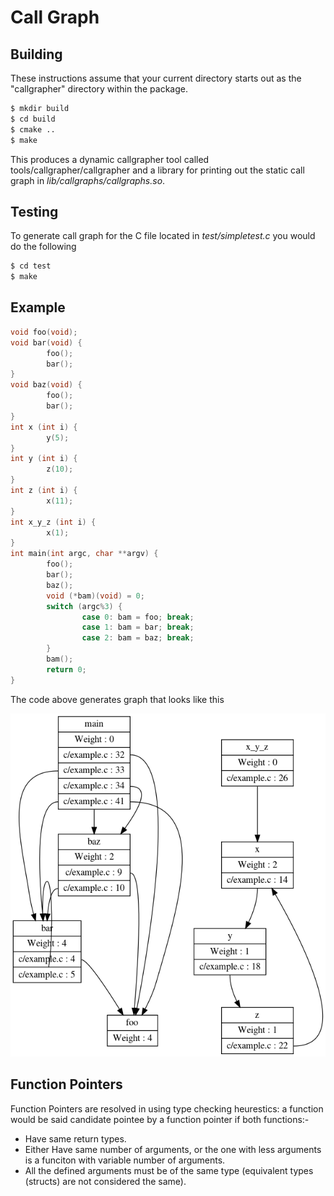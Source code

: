 # Call Graph


## Building

These instructions assume that your current directory starts out as the
"callgrapher" directory within the package.



```bash
$ mkdir build
$ cd build
$ cmake ..
$ make
```

This produces a dynamic callgrapher tool called
tools/callgrapher/callgrapher and a library for printing out the
static call graph in *lib/callgraphs/callgraphs.so*.

## Testing

To generate call graph for the C file located in *test/simpletest.c* you
would do the following

```bash
$ cd test
$ make
```


## Example

```C
void foo(void);
void bar(void) {
        foo();
        bar();
}
void baz(void) {
        foo();
        bar();
}
int x (int i) {
        y(5);
}
int y (int i) {
        z(10);
}
int z (int i) {
        x(11);
}
int x_y_z (int i) {
        x(1);
}
int main(int argc, char **argv) {
        foo();
        bar();
        baz();
        void (*bam)(void) = 0;
        switch (argc%3) {
                case 0: bam = foo; break;
                case 1: bam = bar; break;
                case 2: bam = baz; break;
        }
        bam();
        return 0;
}
```

The code above generates graph that looks like this

![call graph for test/c/example.c](graph.png)


## Function Pointers

Function Pointers are resolved in using type checking heurestics: a function
would be said candidate pointee by a function pointer if both functions:- 

- Have same return types.
- Either Have same number of arguments, or the one with less arguments is a
  funciton with variable number of arguments.
- All the defined arguments must be of the same type (equivalent types (structs)
  are not considered the same).
